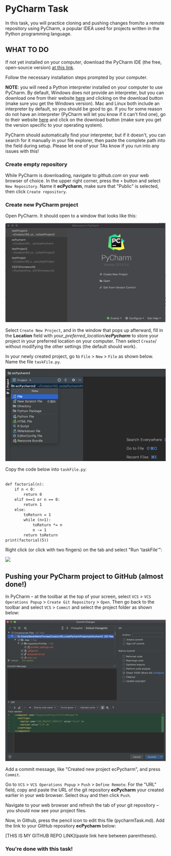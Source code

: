 # PyCharm Task

In this task, you will practice cloning and pushing changes from/to a remote repository using PyCharm, a popular IDEA used for projects written in the Python programming language.

## WHAT TO DO

If not yet installed on your computer, download the PyCharm IDE (the free, open-source version) [at this link](https://www.jetbrains.com/pycharm/download/). 

Follow the necessary installation steps prompted by your computer.

**NOTE**: you will need a Python interpreter installed on your computer to use PyCharm. By default, Windows does not provide an interpreter, but you can download one from their website [here](https://www.python.org/downloads/) and clicking on the download button (make sure you get the Windows version). Mac and Linux both include an interpreter by default, so you should be good to go. If you for some reason do not have an interpreter (PyCharm will let you know if it can't find one), go to their website [here](https://www.python.org/downloads/) and click on the download button (make sure you get the version specific to your operating system).

PyCharm should automatically find your interpreter, but if it doesn't, you can search for it manually in your file explorer, then paste the complete path into the field during setup. Please let one of your TAs know if you run into any issues with this!

### Create empty repository
While PyCharm is downloading, navigate to _github.com_ on your web browser of choice. In the upper right corner, press the `+` button and select `New Repository`. Name it **ecPycharm**, make sure that "Public" is selected, then click `Create repository`.

### Create new PyCharm project
Open PyCharm. It should open to a window that looks like this:

![](../images/welcome_screen.png)

Select `Create New Project`, and in the window that pops up afterward, fill in the **Location** field with _your\_preferred\_location/**ecPycharm**_ to store your project in your preferred location on your computer. Then select `Create`/ without modifying the other settings (the default should work).

In your newly created project, go to `File` > `New` > `File` as shown below. Name the file `taskFile.py`.

![](../images/new_file.png)

Copy the code below into `taskFile.py`:

```

def factorial(n):
    if n < 0:
        return 0
    elif n==1 or n == 0:
        return 1
    else:
        toReturn = 1
        while (n>1):
            toReturn *= n
            n -= 1
        return toReturn
print(factorial(5))

```

Right click (or click with two fingers) on the tab and select "Run 'taskFile'":

![](https://github.com/Purdue-CS193/EC-assignment/blob/readme-updates/images/run_file.png)

## Pushing your PyCharm project to GitHub (almost done!)

In PyCharm – at the toolbar at the top of your screen, select `VCS` > `VCS Operations Popup` > `Create Git Repository` > `Open`.  Then go back to the toolbar and select `VCS` > `Commit` and select the project folder as shown below:

![](../images/select_folder.png)

Add a commit message, like "Created new project ecPycharm", and press `Commit`.

Go to `VCS` > `VCS Operations Popup` > `Push` > `Define Remote`. For the "URL" field, copy and paste the URL of the git repository **ecPycharm** your created earlier in your web browser. Select `Okay` and then click `Push`.

Navigate to your web browser and refresh the tab of your git repository – you should now see your project files.

Now, in Github, press the pencil icon to edit this file (pycharmTask.md). Add the link to your GitHub repository **ecPycharm** below:

[THIS IS MY GITHUB REPO LINK](paste link here between parentheses).

### You're done with this task!
